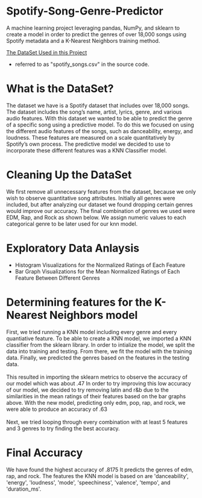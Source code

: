 # Spotify-Song-Genre-Predictor
A machine learning project leveraging pandas, NumPy, and sklearn to create a model in order to predict the genres of over 18,000 songs using Spotify metadata and a K-Nearest Neighbors training method.

[The DataSet Used in this Project](https://www.kaggle.com/datasets/imuhammad/audio-features-and-lyrics-of-spotify-songs?resource=download) <br>
- referred to as "spotify_songs.csv" in the source code.

# What is the DataSet? <br>
The dataset we have is a Spotify dataset that includes over 18,000 songs. The dataset includes the
song’s name, artist, lyrics, genre, and various audio features. With this dataset we wanted to be able
to predict the genre of a specific song using a predictive model. To do this we focused on using the
different audio features of the songs, such as danceability, energy, and loudness. These features are
measured on a scale quantitatively by Spotify’s own process. The predictive model we decided to
use to incorporate these different features was a KNN Classifier model.

# Cleaning Up the DataSet <br>
We first remove all unnecessary features from the dataset, because we only wish to observe
quantitative song attributes.
Initially all genres were included, but after analyzing our dataset we found dropping certain genres
would improve our accuracy.
The final combination of genres we used were EDM, Rap, and Rock as shown below.
We assign numeric values to each categorical genre to be later used for our knn model.

# Exploratory Data Anlaysis
- Histogram Visualizations for the Normalized Ratings of Each Feature
- Bar Graph Visualizations for the Mean Normalized Ratings of Each Feature Between Different Genres

# Determining features for the K-Nearest Neighbors model
First, we tried running a KNN model including every genre and every quantiative feature.
To be able to create a KNN model, we imported a KNN classifier from the sklearn library.
In order to intialize the model, we split the data into training and testing.
From there, we fit the model with the training data.
Finally, we predicted the genres based on the features in the testing data.
<br>
<br>
This resulted in importing the sklearn metrics to observe the accuracy of our model which was about .47
In order to try improving this low accuracy of our model, we decided to try removing latin and r&b
due to the similarities in the mean ratings of their features based on the bar graphs above.
With the new model, predicting only edm, pop, rap, and rock, we were able to produce an accuracy
of .63
<br>
<br>
Next, we tried looping through every combination with at least 5 features and 3 genres to try
finding the best accuracy.
<br>
# Final Accuracy
We have found the highest accuracy of .8175
It predicts the genres of edm, rap, and rock.
The features the KNN model is based on are 'danceability', 'energy', 'loudness', 'mode',
'speechiness', 'valence', 'tempo', and 'duration_ms'. 

